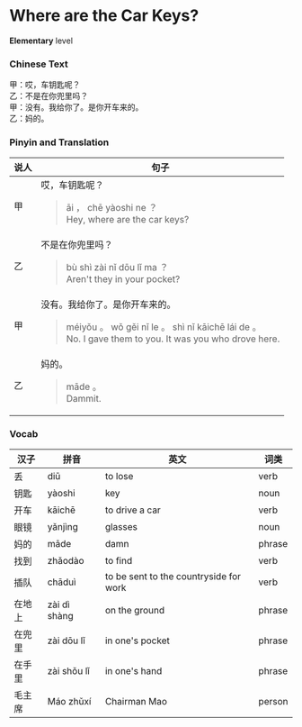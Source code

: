 # Where are the Car Keys?
**Elementary** level
### Chinese Text
甲：哎，车钥匙呢？<br />乙：不是在你兜里吗？<br />甲：没有。我给你了。是你开车来的。<br />乙：妈的。

### Pinyin and Translation
|说人|句子|
|----|----|
|甲|哎，车钥匙呢？<blockquote>āi ， chē yàoshi ne ？<br />Hey, where are the car keys?</blockquote>|
|乙|不是在你兜里吗？<blockquote>bù shì zài nǐ dōu lǐ ma ？<br />Aren't they in your pocket?</blockquote>|
|甲|没有。我给你了。是你开车来的。<blockquote>méiyǒu 。 wǒ gěi nǐ le 。 shì nǐ kāichē lái de 。<br />No. I gave them to you. It was you who drove here.</blockquote>|
|乙|妈的。<blockquote>māde 。<br />Dammit.</blockquote>|
### Vocab
|汉子|拼音|英文|词类|
|----|----|----|----|
|丢|diū|to lose|verb|
|钥匙|yàoshi|key|noun|
|开车|kāichē|to drive a car|verb|
|眼镜|yǎnjìng|glasses|noun|
|妈的|māde|damn|phrase|
|找到|zhǎodào|to find|verb|
|插队|chāduì|to be sent to the countryside for work|verb|
|在地上|zài dì shàng|on the ground|phrase|
|在兜里|zài dōu lǐ|in one's pocket|phrase|
|在手里|zài shǒu lǐ|in one's hand|phrase|
|毛主席|Máo zhǔxí|Chairman Mao|person|